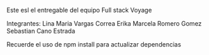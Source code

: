 Este esl el entregable del equipo Full stack Voyage

Integrantes:
 Lina Maria Vargas Correa
 Erika Marcela Romero Gomez
 Sebastian Cano Estrada
 
Recuerde el uso de npm install para actualizar dependencias